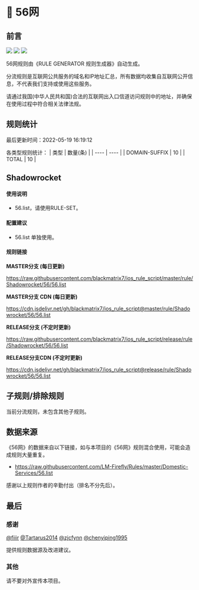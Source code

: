 # 🧸 56网

## 前言

![](https://shields.io/badge/-移除重复规则-ff69b4) ![](https://shields.io/badge/-DOMAIN与DOMAIN--SUFFIX合并-green) ![](https://shields.io/badge/-IP--CIDR(6)合并-blueviolet) 

56网规则由《RULE GENERATOR 规则生成器》自动生成。

分流规则是互联网公共服务的域名和IP地址汇总，所有数据均收集自互联网公开信息，不代表我们支持或使用这些服务。

请通过我国(中华人民共和国)合法的互联网出入口信道访问规则中的地址，并确保在使用过程中符合相关法律法规。

## 规则统计

最后更新时间：2022-05-19 16:19:12

各类型规则统计：
| 类型 | 数量(条)  | 
| ---- | ----  |
| DOMAIN-SUFFIX | 10  | 
| TOTAL | 10  | 


## Shadowrocket 

#### 使用说明
- 56.list，请使用RULE-SET。

#### 配置建议
- 56.list 单独使用。

#### 规则链接
**MASTER分支 (每日更新)**

https://raw.githubusercontent.com/blackmatrix7/ios_rule_script/master/rule/Shadowrocket/56/56.list

**MASTER分支 CDN (每日更新)**

https://cdn.jsdelivr.net/gh/blackmatrix7/ios_rule_script@master/rule/Shadowrocket/56/56.list

**RELEASE分支 (不定时更新)**

https://raw.githubusercontent.com/blackmatrix7/ios_rule_script/release/rule/Shadowrocket/56/56.list

**RELEASE分支CDN (不定时更新)**

https://cdn.jsdelivr.net/gh/blackmatrix7/ios_rule_script@release/rule/Shadowrocket/56/56.list

## 子规则/排除规则


当前分流规则，未包含其他子规则。

## 数据来源

《56网》的数据来自以下链接，如与本项目的《56网》规则混合使用，可能会造成规则大量重复。

- https://raw.githubusercontent.com/LM-Firefly/Rules/master/Domestic-Services/56.list


感谢以上规则作者的辛勤付出（排名不分先后）。

## 最后

### 感谢

[@fiiir](https://github.com/fiiir) [@Tartarus2014](https://github.com/Tartarus2014) [@zjcfynn](https://github.com/zjcfynn) [@chenyiping1995](https://github.com/chenyiping1995) 

提供规则数据源及改进建议。

### 其他

请不要对外宣传本项目。